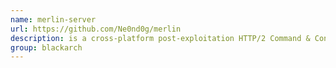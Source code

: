 ```yaml
---
name: merlin-server
url: https://github.com/Ne0nd0g/merlin
description: is a cross-platform post-exploitation HTTP/2 Command & Control server and agent written in golang. URL : https://github.com/Ne0nd0g/merlin Groups : blackarch blackarch-automation blackarch-exploitation
group: blackarch
---
```

